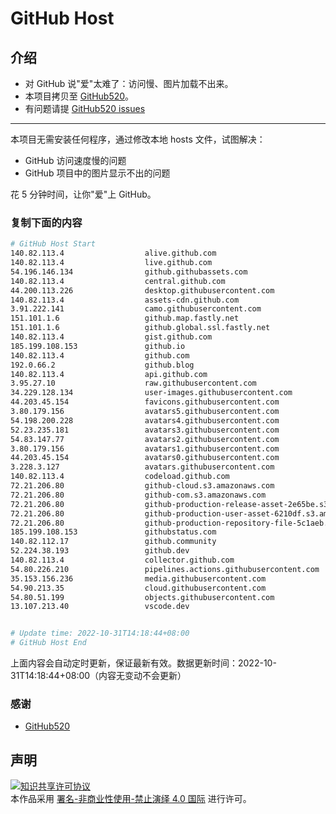 # GitHub Host
## 介绍
- 对 GitHub 说"爱"太难了：访问慢、图片加载不出来。
- 本项目拷贝至 [GitHub520](https://github.com/521xueweihan/GitHub520)。
- 有问题请提 [GitHub520 issues](https://github.com/521xueweihan/GitHub520/issues/new)

---

本项目无需安装任何程序，通过修改本地 hosts 文件，试图解决：
- GitHub 访问速度慢的问题
- GitHub 项目中的图片显示不出的问题

花 5 分钟时间，让你"爱"上 GitHub。

### 复制下面的内容
```bash
# GitHub Host Start
140.82.113.4                  alive.github.com
140.82.113.4                  live.github.com
54.196.146.134                github.githubassets.com
140.82.113.4                  central.github.com
44.200.113.226                desktop.githubusercontent.com
140.82.113.4                  assets-cdn.github.com
3.91.222.141                  camo.githubusercontent.com
151.101.1.6                   github.map.fastly.net
151.101.1.6                   github.global.ssl.fastly.net
140.82.113.4                  gist.github.com
185.199.108.153               github.io
140.82.113.4                  github.com
192.0.66.2                    github.blog
140.82.113.4                  api.github.com
3.95.27.10                    raw.githubusercontent.com
34.229.128.134                user-images.githubusercontent.com
44.203.45.154                 favicons.githubusercontent.com
3.80.179.156                  avatars5.githubusercontent.com
54.198.200.228                avatars4.githubusercontent.com
52.23.235.181                 avatars3.githubusercontent.com
54.83.147.77                  avatars2.githubusercontent.com
3.80.179.156                  avatars1.githubusercontent.com
44.203.45.154                 avatars0.githubusercontent.com
3.228.3.127                   avatars.githubusercontent.com
140.82.113.4                  codeload.github.com
72.21.206.80                  github-cloud.s3.amazonaws.com
72.21.206.80                  github-com.s3.amazonaws.com
72.21.206.80                  github-production-release-asset-2e65be.s3.amazonaws.com
72.21.206.80                  github-production-user-asset-6210df.s3.amazonaws.com
72.21.206.80                  github-production-repository-file-5c1aeb.s3.amazonaws.com
185.199.108.153               githubstatus.com
140.82.112.17                 github.community
52.224.38.193                 github.dev
140.82.113.4                  collector.github.com
54.80.226.210                 pipelines.actions.githubusercontent.com
35.153.156.236                media.githubusercontent.com
54.90.213.35                  cloud.githubusercontent.com
54.80.51.199                  objects.githubusercontent.com
13.107.213.40                 vscode.dev


# Update time: 2022-10-31T14:18:44+08:00
# GitHub Host End

```
上面内容会自动定时更新，保证最新有效。数据更新时间：2022-10-31T14:18:44+08:00（内容无变动不会更新）

### 感谢

- [GitHub520](https://github.com/521xueweihan/GitHub520)

## 声明
<a rel="license" href="https://creativecommons.org/licenses/by-nc-nd/4.0/deed.zh"><img alt="知识共享许可协议" style="border-width: 0" src="https://licensebuttons.net/l/by-nc-nd/4.0/88x31.png"></a><br>本作品采用 <a rel="license" href="https://creativecommons.org/licenses/by-nc-nd/4.0/deed.zh">署名-非商业性使用-禁止演绎 4.0 国际</a> 进行许可。